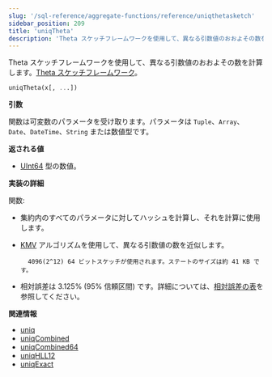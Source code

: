```yaml
---
slug: '/sql-reference/aggregate-functions/reference/uniqthetasketch'
sidebar_position: 209
title: 'uniqTheta'
description: 'Theta スケッチフレームワークを使用して、異なる引数値のおおよその数を計算します。'
---
```


Theta スケッチフレームワークを使用して、異なる引数値のおおよその数を計算します。[Theta スケッチフレームワーク](https://datasketches.apache.org/docs/Theta/ThetaSketchFramework.html)。

``` sql
uniqTheta(x[, ...])
```

**引数**

関数は可変数のパラメータを受け取ります。パラメータは `Tuple`、`Array`、`Date`、`DateTime`、`String` または数値型です。

**返される値**

- [UInt64](../../../sql-reference/data-types/int-uint.md) 型の数値。

**実装の詳細**

関数:

- 集約内のすべてのパラメータに対してハッシュを計算し、それを計算に使用します。

- [KMV](https://datasketches.apache.org/docs/Theta/InverseEstimate.html) アルゴリズムを使用して、異なる引数値の数を近似します。

        4096(2^12) 64 ビットスケッチが使用されます。ステートのサイズは約 41 KB です。

- 相対誤差は 3.125% (95% 信頼区間) です。詳細については、[相対誤差の表](https://datasketches.apache.org/docs/Theta/ThetaErrorTable.html)を参照してください。

**関連情報**

- [uniq](/sql-reference/aggregate-functions/reference/uniq)
- [uniqCombined](/sql-reference/aggregate-functions/reference/uniqcombined)
- [uniqCombined64](/sql-reference/aggregate-functions/reference/uniqcombined64)
- [uniqHLL12](/sql-reference/aggregate-functions/reference/uniqhll12)
- [uniqExact](/sql-reference/aggregate-functions/reference/uniqexact)
